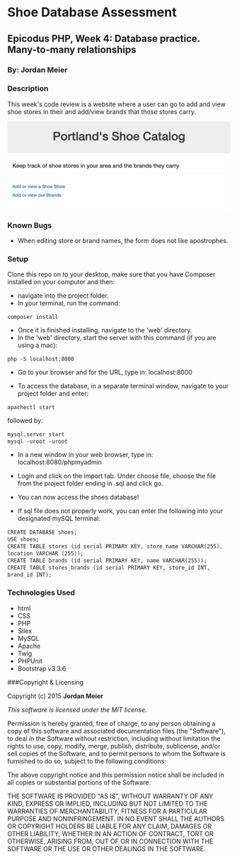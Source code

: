 # Shoe Database Assessment

## Epicodus PHP, Week 4: Database practice. Many-to-many relationships

### By: Jordan Meier

### Description

This week's code review is a website where a user can go to add and view shoe stores in their and add/view brands that those stores carry.

![Alt text](web/images/screenshot.jpg)

### Known Bugs

* When editing store or brand names, the form does not like apostrophes.

### Setup

Clone this repo on to your desktop, make sure that you have Composer installed on your computer and then:
* navigate into the project folder.
* In your terminal, run the command:
```shell
composer install
```
* Once it is finished installing, navigate to the 'web' directory.
* In the 'web' directory, start the server with this command (if you are using a mac):
```shell
php -S localhost:8000
```
* Go to your browser and for the URL, type in: localhost:8000

* To access the database, in a separate terminal window, navigate to your project folder and enter:
```shell
apachectl start
```
followed by:
```shell
mysql.server start
mysql -uroot -uroot
```
* In a new window in your web browser, type in: localhost:8080/phpmyadmin

* Login and click on the import tab. Under choose file, choose the file from the project folder ending in .sql and click go.

* You can now access the shoes database!

* If sql file does not properly work, you can enter the following into your designated mySQL terminal:
```shell
CREATE DATABASE shoes;
USE shoes;
CREATE TABLE stores (id serial PRIMARY KEY, store_name VARCHAR(255), location VARCHAR (255));
CREATE TABLE brands (id serial PRIMARY KEY, name VARCHAR(255));
CREATE TABLE stores_brands (id serial PRIMARY KEY, store_id INT, brand_id INT);
```

### Technologies Used
* html
* CSS
* PHP
* Silex
* MySQL
* Apache
* Twig
* PHPUnit
* Bootstrap v3.3.6

###Copyright & Licensing

Copyright (c) 2015 **Jordan Meier**

*This software is licensed under the MIT license.*

Permission is hereby granted, free of charge, to any person obtaining a copy
of this software and associated documentation files (the "Software"), to deal
in the Software without restriction, including without limitation the rights
to use, copy, modify, merge, publish, distribute, sublicense, and/or sell
copies of the Software, and to permit persons to whom the Software is
furnished to do so, subject to the following conditions:

The above copyright notice and this permission notice shall be included in
all copies or substantial portions of the Software.

THE SOFTWARE IS PROVIDED "AS IS", WITHOUT WARRANTY OF ANY KIND, EXPRESS OR
IMPLIED, INCLUDING BUT NOT LIMITED TO THE WARRANTIES OF MERCHANTABILITY,
FITNESS FOR A PARTICULAR PURPOSE AND NONINFRINGEMENT. IN NO EVENT SHALL THE
AUTHORS OR COPYRIGHT HOLDERS BE LIABLE FOR ANY CLAIM, DAMAGES OR OTHER
LIABILITY, WHETHER IN AN ACTION OF CONTRACT, TORT OR OTHERWISE, ARISING FROM,
OUT OF OR IN CONNECTION WITH THE SOFTWARE OR THE USE OR OTHER DEALINGS IN
THE SOFTWARE.
